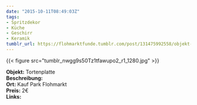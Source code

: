 ```yaml
---
date: "2015-10-11T08:49:03Z"
tags:
- Spritzdekor
- Küche
- Geschirr
- Keramik
tumblr_url: https://flohmarktfunde.tumblr.com/post/131475992558/objekt-tortenplatte-beschreibung-lorem-ipsum
---
```

 {{< figure src="tumblr_nwgg9s50Tz1tfawupo2_r1_1280.jpg" >}}  

**Objekt:** Tortenplatte  
**Beschreibung:**   
**Ort:** Kauf Park Flohmarkt  
**Preis:** 2€  
**Links:** 
